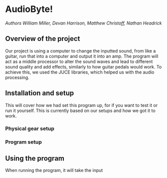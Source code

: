 # **AudioByte!**

*Authors William Miller, Devan Harrison, Matthew Christoff, Nathan Headrick*

## Overview of the project
Our project is using a computer to change the inputted sound, from like a guitar, run that into a computer and output it into an amp. The program will act as a middle processor to alter the sound waves and lead to different sound quality and add effects, similarly to how guitar pedals would work. To achieve this, we used the JUCE libraries, which helped us with the audio processing.

## Installation and setup
This will cover how we had set this program up, for if you want to test it or run it yourself. This is currently based on our setups and how we got it to work.
### Physical gear setup

### Program setup

## Using the program
When running the program, it will take the input 
